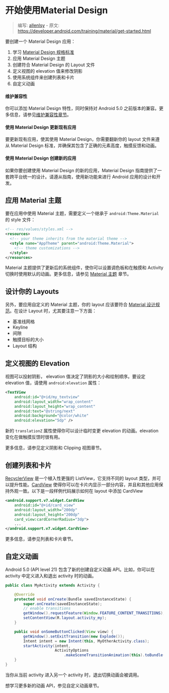 # 开始使用Material Design

> 编写: [allenlsy](https://github.com/allenlsy) - 原文: <https://developer.android.com/training/material/get-started.html>

要创建一个 Material Design 应用：

1. 学习 [Material Design 规格标准](http://www.google.com/design/spec/material-design/introduction.html)
2. 应用 Material Design 主题
3. 创建符合 Material Design 的 Layout 文件
4. 定义视图的 elevation 值来修改阴影
5. 使用系统组件来创建列表和卡片
6. 自定义动画

#### 维护兼容性

你可以添加 Material Design 特性，同时保持对 Android 5.0 之前版本的兼容。更多信息，请参见[维护兼容性章节](https://developer.android.com/training/material/compatibility.html)。

#### 使用 Material Design 更新现有应用

要更新现有应用，使其使用 Material Design，你需要翻新你的 layout 文件来遵从 Material Design 标准，并确保其包含了正确的元素高度，触摸反馈和动画。

#### 使用 Material Design 创建新的应用

如果你要创建使用 Material Design 的新的应用，Material Design 指南提供了一套跨平台统一的设计。请遵从指南，使用新功能来进行 Android 应用的设计和开发。

## 应用 Material 主题

要在应用中使用 Material 主题，需要定义一个继承于 `android:Theme.Material` 的 style 文件：

```xml
<!-- res/values/styles.xml -->
<resources>
  <!-- your theme inherits from the material theme -->
  <style name="AppTheme" parent="android:Theme.Material">
    <!-- theme customizations -->
  </style>
</resources>
```

Material 主题提供了更新后的系统组件，使你可以设置调色板和在触摸和 Activity 切换时使用默认的动画。更多信息，请参见 [Material 主题](http://developer.android.com/training/material/theme.html) 章节。

## 设计你的 Layouts

另外，要应用自定义的 Material 主题，你的 layout 应该要符合 [Material 设计规范](http://www.google.com/design/spec)。在设计 Layout 时，尤其要注意一下方面：

* 基准线网格
* Keyline
* 间隙
* 触摸目标的大小
* Layout 结构

## 定义视图的 Elevation

视图可以投射阴影， elevation 值决定了阴影的大小和绘制顺序。要设定 elevation 值，请使用 `android:elevation` 属性：

```xml
<TextView
    android:id="@+id/my_textview"
    android:layout_width="wrap_content"
    android:layout_height="wrap_content"
    android:text="@string/next"
    android:background="@color/white"
    android:elevation="5dp" />
```

新的 `translationZ` 属性使得你可以设计临时变更 elevation 的动画。elevation 变化在做触摸反馈时很有用。

更多信息，请参见定义阴影和 Clipping 视图章节。

## 创建列表和卡片

[RecyclerView](http://developer.android.com/reference/android/support/v7/widget/RecyclerView.html) 是一个植入性更强的 ListView，它支持不同的 layout 类型，并可以提升性能。[CardView](http://developer.android.com/reference/android/support/v7/widget/CardView.html) 使得你可以在卡片内显示一部分内容，并且和其他应用保持外观一致。以下是一段样例代码展示如何在 layout 中添加 CardView

```xml
<android.support.v7.widget.CardView
    android:id="@+id/card_view"
    android:layout_width="200dp"
    android:layout_height="200dp"
    card_view:cardCornerRadius="3dp">
    ...
</android.support.v7.widget.CardView>
```

更多信息，请参见列表和卡片章节。

## 自定义动画

Android 5.0 (API level 21) 包含了新的创建自定义动画 API。比如，你可以在 activity 中定义进入和退出 activity 时的动画。


```java
public class MyActivity extends Activity {

    @Override
    protected void onCreate(Bundle savedInstanceState) {
        super.onCreate(savedInstanceState);
        // enable transitions
        getWindow().requestFeature(Window.FEATURE_CONTENT_TRANSITIONS);
        setContentView(R.layout.activity_my);
    }

    public void onSomeButtonClicked(View view) {
        getWindow().setExitTransition(new Explode());
        Intent intent = new Intent(this, MyOtherActivity.class);
        startActivity(intent,
                      ActivityOptions
                          .makeSceneTransitionAnimation(this).toBundle());
    }
}
```

当你从当前 activity 进入另一个 activity 时，退出切换动画会被调用。

想学习更多新的动画 API，参见自定义动画章节。
